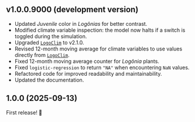 ## v1.0.0.9000 (development version)

- Updated *Juvenile* color in *Logônias* for better contrast.
- Modified climate variable inspection: the model now halts if a switch is toggled during the simulation.
- Upgraded [`LogoClim`](https://github.com/sustentarea/logoclim) to v2.1.0.
- Revised 12-month moving average for climate variables to use values directly from [`LogoClim`](https://github.com/sustentarea/logoclim).
- Fixed 12-month moving average counter for *Logônia* plants.
- Fixed `logistic-regression` to return `"NA"` when encountering `NaN` values.
- Refactored code for improved readability and maintainability.
- Updated the documentation.

## 1.0.0 (2025-09-13)

First release! 🎉
